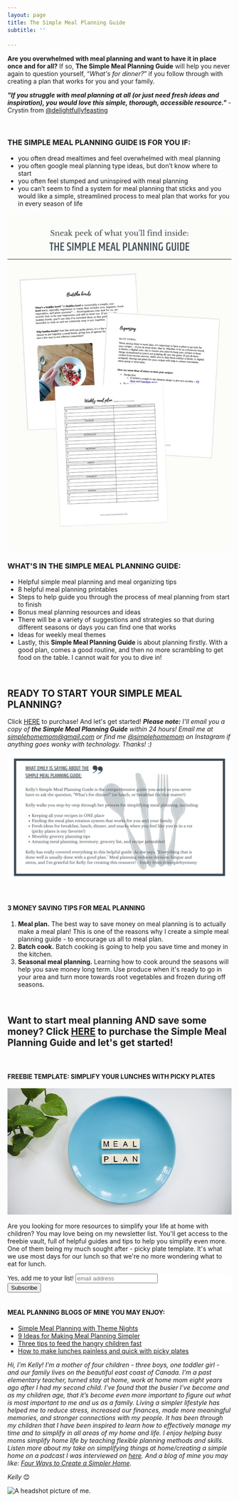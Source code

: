 ```yaml
---
layout: page
title: The Simple Meal Planning Guide
subtitle: ''

---
```

**Are you overwhelmed with meal planning and want to have it in place once and for all?** If so, **The Simple Meal Planning Guide** will help you never again to question yourself, “_What's for dinner?_” if you follow through with creating a plan that works for you and your family.

**_"If you struggle with meal planning at all (or just need fresh ideas and inspiration), you would love this simple, thorough, accessible resource."_** - Crystin from [@delightfullyfeasting](www.instagram.com/delightfullyfeasting)

<br>

### THE SIMPLE MEAL PLANNING GUIDE IS FOR YOU IF:

* you often dread mealtimes and feel overwhelmed with meal planning
* you often google meal planning type ideas, but don’t know where to start
* you often feel stumped and uninspired with meal planning
* you can’t seem to find a system for meal planning that sticks and you would like a simple, streamlined process to meal plan that works for you in every season of life

![A picture of the meal planning guide sheets.](/uploads/simple-meal-planning-guide.jpg "The Simple Meal Planning Guide Sneak Peek")

### WHAT'S IN THE SIMPLE MEAL PLANNING GUIDE:

* Helpful simple meal planning and meal organizing tips
* 8 helpful meal planning printables
* Steps to help guide you through the process of meal planning from start to finish
* Bonus meal planning resources and ideas
* There will be a variety of suggestions and strategies so that during different seasons or days you can find one that works
* Ideas for weekly meal themes
* Lastly, this **Simple Meal Planning Guide** is about planning firstly. With a good plan, comes a good routine, and then no more scrambling to get food on the table. I cannot wait for you to dive in!

<br>

## READY TO START YOUR SIMPLE MEAL PLANNING?

Click [HERE](https://buy.stripe.com/4gwcOWa4KcOM3AI000) to purchase! And let's get started! **_Please note:_** _I'll email you a copy of **the Simple Meal Planning Guide** within 24 hours! Email me at simplehomemom@gmail.com or find me_ [_@simplehomemom_](https://www.instagram.com/simplehomemom) _on Instagram if anything goes wonky with technology. Thanks! :)_

![A picture of a review of the simple meal planning guide.](/uploads/simple-meal-planning-guide-review-shm.jpg "Simple Meal Planning Guide Review SHM")

<br>

#### 3 MONEY SAVING TIPS FOR MEAL PLANNING

1. **Meal plan.** The best way to save money on meal planning is to actually make a meal plan! This is one of the reasons why I create a simple meal planning guide - to encourage us all to meal plan.
2. **Batch cook.** Batch cooking is going to help you save time and money in the kitchen.
3. **Seasonal meal planning.** Learning how to cook around the seasons will help you save money long term. Use produce when it's ready to go in your area and turn more towards root vegetables and frozen during off seasons.

<br>

## Want to start meal planning AND save some money? Click [HERE](https://buy.stripe.com/4gwcOWa4KcOM3AI000) to purchase the Simple Meal Planning Guide and let's get started!

<br>

#### FREEBIE TEMPLATE: SIMPLIFY YOUR LUNCHES WITH PICKY PLATES

![](/uploads/meal-plan-shm.jpg)

Are you looking for more resources to simplify your life at home with children? You may love being on my newsletter list. You'll get access to the freebie vault, full of helpful guides and tips to help you simplify even more. One of them being my much sought after - picky plate template. It's what we use most days for our lunch so that we're no more wondering what to eat for lunch.

<!-- Begin Mailchimp Signup Form --> <link href="//cdn-images.mailchimp.com/embedcode/slim-10_7.css" rel="stylesheet" type="text/css"> <style type="text/css"> #mc_embed_signup{background:#fff; clear:left; font:14px Helvetica,Arial,sans-serif; } /* Add your own Mailchimp form style overrides in your site stylesheet or in this style block. We recommend moving this block and the preceding CSS link to the HEAD of your HTML file. */ </style> <div id="mc_embed_signup"><div id="mc_embed_signup_scroll"> <label for="mce-EMAIL">Yes, add me to your list!</label> <input type="email" value="" name="EMAIL" class="email" id="mce-EMAIL" placeholder="email address" required> <!-- real people should not fill this in and expect good things - do not remove this or risk form bot signups--> <div style="position: absolute; left: -5000px;" aria-hidden="true"><input type="text" name="b_581b5bf0ab44ab0870d2a00c0_3026fc64c7" tabindex="-1" value=""></div> <div class="clear"><input type="submit" value="Subscribe" name="subscribe" id="mc-embedded-subscribe" class="button"></div> </div> </div>

<!--End mc_embed_signup-->

<br>

#### MEAL PLANNING BLOGS OF MINE YOU MAY ENJOY:

* [Simple Meal Planning with Theme Nights](https://www.simplehomemom.com/simple-meal-planning-with-theme-nights/)
* [9 Ideas for Making Meal Planning Simpler](https://www.simplehomemom.com/9-ideas-for-making-meal-planning-simpler/)
* [Three tips to feed the hangry children fast](https://www.simplehomemom.com/three-tips-to-feed-the/)
* [How to make lunches painless and quick with picky plates]()

_Hi, I’m Kelly! I’m a mother of four children - three boys, one toddler girl - and our family lives on the beautiful east coast of Canada. I’m a past elementary teacher, turned stay at home, work at home mom eight years ago after I had my second child. I’ve found that the busier I’ve become and as my children age, that it’s become even more important to figure out what is most important to me and us as a family. Living a simpler lifestyle has helped me to reduce stress, increased our finances, made more meaningful memories, and stronger connections with my people. It has been through my children that I have been inspired to learn how to effectively manage my time and to simplify in all areas of my home and life. I enjoy helping busy moms simplify home life by teaching flexible planning methods and skills. Listen more about my take on simplifying things at home/creating a simple home on a podcast I was interviewed on_ [_here_](https://www.stitcher.com/show/make-joy-normal-cozy-homeschooling/episode/keeping-it-simple-an-interview-with-kelly-79787253)_. And a blog of mine you may like:_ [_Four Ways to Create a Simpler Home_](https://www.simplehomemom.com/four-ways-to-create-a-simpler-home/)_._

_Kelly_ 😊

![A headshot picture of me.](https://www.simplehomemom.com/uploads/headshot.jpg "Headshot SHM")
